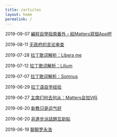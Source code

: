```yaml
---
title: /articles
layout: home
permalink: /
---
```


2019-09-07 [編程自學指南番外・給Matters寫個App吧](https://d26g9c7mfuzstv.cloudfront.net/ipfs/QmUi8UiSDHiFeGWvgrXB2VkK4WzxqWEWKGMSNKgvsZYJkn)

2019-08-11 [无政府的言论审查](https://d26g9c7mfuzstv.cloudfront.net/ipfs/Qmf9AVrtG6PfKeFyFxjzXQNva6dNS3VCSWi5FcAGcTJX3g)

2019-07-28 [拉丁歌词解析：Libera me](https://d26g9c7mfuzstv.cloudfront.net/ipfs/QmQ5MqUwsc1wrg2Krpu2X8AyitRETsq4ucsakDiFohPPiT)

2019-07-12 [拉丁歌词解析：Lilium](https://d26g9c7mfuzstv.cloudfront.net/ipfs/QmTWKpbKSzKNmdd6iNcicAWogcxDVJfX2EBenAj7Fvnyci)

2019-07-07 [拉丁歌词解析：Somnus](https://d26g9c7mfuzstv.cloudfront.net/ipfs/QmV4fZfrWX9A8TmypvyQfuhqJUjynP6Nkm6qXPSqJJpV7Z)

2019-06-29 [拉丁语自学经验](https://d26g9c7mfuzstv.cloudfront.net/ipfs/QmZB8LY2q8KbrSUavovpkBfuQTEQbrAvbgUZ4vizcCy2be)

2019-06-27 [主席们何去何从：Matters会加V吗](https://d26g9c7mfuzstv.cloudfront.net/ipfs/QmbQj9P72MweYoGbcHXh6zCeiQ6PVwMnuu2TaAS9MrkSAz)

2019-06-20 [新教只是运气好](https://d26g9c7mfuzstv.cloudfront.net/ipfs/QmZHZYx6U1UEReiRhkjPqwHgGtdSPmeYVqgZ79oU6Njdrd)

2019-06-20 [非進步派話題互助貼](https://d26g9c7mfuzstv.cloudfront.net/ipfs/QmPC98PCBzVwE9czYkLaHjLsNbn8atJ7iN1FFkQxpyiKkx)

2019-06-19 [聊聊罗永浩](https://d26g9c7mfuzstv.cloudfront.net/ipfs/QmdQrYFk5MkyPfZhvkqrKGi5YviQBETmsrxdyUrdjzPiJ5)

